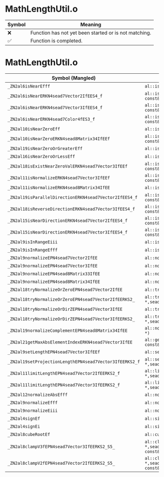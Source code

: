 # MathLengthUtil.o
| Symbol | Meaning 
| ------------- | ------------- 
| :x: | Function has not yet been started or is not matching. 
| :white_check_mark: | Function is completed. 


# MathLengthUtil.o
| Symbol (Mangled) | Symbol (Demangled) | Decompiled? |
| ------------- |  ------------- | ------------- |
| `_ZN2al6isNearEfff` | `al::isNear(float,float,float)` | :white_check_mark: |
| `_ZN2al6isNearERKN4sead7Vector2IfEES4_f` | `al::isNear(sead::Vector2<float> const&,sead::Vector2<float> const&,float)` | :white_check_mark: |
| `_ZN2al6isNearERKN4sead7Vector3IfEES4_f` | `al::isNear(sead::Vector3<float> const&,sead::Vector3<float> const&,float)` | :white_check_mark: |
| `_ZN2al6isNearERKN4sead7Color4fES3_f` | `al::isNear(sead::Color4f const&,sead::Color4f const&,float)` | :white_check_mark: |
| `_ZN2al10isNearZeroEff` | `al::isNearZero(float,float)` | :white_check_mark: |
| `_ZN2al10isNearZeroERKN4sead8Matrix34IfEEf` | `al::isNearZero(sead::Matrix34<float> const&,float)` | :white_check_mark: |
| `_ZN2al19isNearZeroOrGreaterEff` | `al::isNearZeroOrGreater(float,float)` | :white_check_mark: |
| `_ZN2al16isNearZeroOrLessEff` | `al::isNearZeroOrLess(float,float)` | :white_check_mark: |
| `_ZN2al18isExistNearZeroValERKN4sead7Vector3IfEEf` | `al::isExistNearZeroVal(sead::Vector3<float> const&,float)` | :white_check_mark: |
| `_ZN2al11isNormalizeERKN4sead7Vector3IfEEf` | `al::isNormalize(sead::Vector3<float> const&,float)` | :white_check_mark: |
| `_ZN2al11isNormalizeERKN4sead8Matrix34IfEE` | `al::isNormalize(sead::Matrix34<float> const&)` | :white_check_mark: |
| `_ZN2al19isParallelDirectionERKN4sead7Vector2IfEES4_f` | `al::isParallelDirection(sead::Vector2<float> const&,sead::Vector2<float> const&,float)` | :white_check_mark: |
| `_ZN2al18isReverseDirectionERKN4sead7Vector3IfEES4_f` | `al::isReverseDirection(sead::Vector3<float> const&,sead::Vector3<float> const&,float)` | :white_check_mark: |
| `_ZN2al15isNearDirectionERKN4sead7Vector2IfEES4_f` | `al::isNearDirection(sead::Vector2<float> const&,sead::Vector2<float> const&,float)` | :white_check_mark: |
| `_ZN2al15isNearDirectionERKN4sead7Vector3IfEES4_f` | `al::isNearDirection(sead::Vector3<float> const&,sead::Vector3<float> const&,float)` | :white_check_mark: |
| `_ZN2al9isInRangeEiii` | `al::isInRange(int,int,int)` | :white_check_mark: |
| `_ZN2al9isInRangeEfff` | `al::isInRange(float,float,float)` | :white_check_mark: |
| `_ZN2al9normalizeEPN4sead7Vector2IfEE` | `al::normalize(sead::Vector2<float> *)` | :white_check_mark: |
| `_ZN2al9normalizeEPN4sead7Vector3IfEE` | `al::normalize(sead::Vector3<float> *)` | :white_check_mark: |
| `_ZN2al9normalizeEPN4sead8Matrix33IfEE` | `al::normalize(sead::Matrix33<float> *)` | :white_check_mark: |
| `_ZN2al9normalizeEPN4sead8Matrix34IfEE` | `al::normalize(sead::Matrix34<float> *)` | :white_check_mark: |
| `_ZN2al18tryNormalizeOrZeroEPN4sead7Vector2IfEE` | `al::tryNormalizeOrZero(sead::Vector2<float> *)` | :white_check_mark: |
| `_ZN2al18tryNormalizeOrZeroEPN4sead7Vector2IfEERKS2_` | `al::tryNormalizeOrZero(sead::Vector2<float> *,sead::Vector2<float> const&)` | :white_check_mark: |
| `_ZN2al18tryNormalizeOrDirZEPN4sead7Vector3IfEE` | `al::tryNormalizeOrDirZ(sead::Vector3<float> *)` | :white_check_mark: |
| `_ZN2al18tryNormalizeOrDirZEPN4sead7Vector3IfEERKS2_` | `al::tryNormalizeOrDirZ(sead::Vector3<float> *,sead::Vector3<float> const&)` | :white_check_mark: |
| `_ZN2al19normalizeComplementEPN4sead8Matrix34IfEE` | `al::normalizeComplement(sead::Matrix34<float> *)` | :white_check_mark: |
| `_ZN2al21getMaxAbsElementIndexERKN4sead7Vector3IfEE` | `al::getMaxAbsElementIndex(sead::Vector3<float> const&)` | :white_check_mark: |
| `_ZN2al9setLengthEPN4sead7Vector3IfEEf` | `al::setLength(sead::Vector3<float> *,float)` | :white_check_mark: |
| `_ZN2al19setProjectionLengthEPN4sead7Vector3IfEERKS2_f` | `al::setProjectionLength(sead::Vector3<float> *,sead::Vector3<float> const&,float)` | :white_check_mark: |
| `_ZN2al11limitLengthEPN4sead7Vector2IfEERKS2_f` | `al::limitLength(sead::Vector2<float> *,sead::Vector2<float> const&,float)` | :white_check_mark: |
| `_ZN2al11limitLengthEPN4sead7Vector3IfEERKS2_f` | `al::limitLength(sead::Vector3<float> *,sead::Vector3<float> const&,float)` | :white_check_mark: |
| `_ZN2al12normalizeAbsEfff` | `al::normalizeAbs(float,float,float)` | :white_check_mark: |
| `_ZN2al9normalizeEfff` | `al::normalize(float,float,float)` | :white_check_mark: |
| `_ZN2al9normalizeEiii` | `al::normalize(int,int,int)` | :white_check_mark: |
| `_ZN2al4signEf` | `al::sign(float)` | :white_check_mark: |
| `_ZN2al4signEi` | `al::sign(int)` | :white_check_mark: |
| `_ZN2al8cubeRootEf` | `al::cubeRoot(float)` | :white_check_mark: |
| `_ZN2al8clampV3fEPN4sead7Vector3IfEERKS2_S5_` | `al::clampV3f(sead::Vector3<float> *,sead::Vector3<float> const&,sead::Vector3<float> const&)` | :white_check_mark: |
| `_ZN2al8clampV2fEPN4sead7Vector2IfEERKS2_S5_` | `al::clampV2f(sead::Vector2<float> *,sead::Vector2<float> const&,sead::Vector2<float> const&)` | :white_check_mark: |
